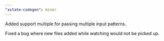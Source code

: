 ```yaml
---
"xstate-codegen": minor
---
```


Added support multiple for passing multiple input patterns.

Fixed a bug where new files added while watching would not be picked up.
